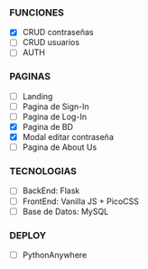 ### FUNCIONES
- [x] CRUD contraseñas
- [ ] CRUD usuarios
- [ ] AUTH

### PAGINAS
- [ ] Landing
- [ ] Pagina de Sign-In
- [ ] Pagina de Log-In
- [X] Pagina de BD
- [x] Modal editar contraseña
- [ ] Pagina de About Us

### TECNOLOGIAS
- [ ] BackEnd: Flask
- [ ] FrontEnd: Vanilla JS + PicoCSS
- [ ] Base de Datos: MySQL

### DEPLOY
- [ ] PythonAnywhere